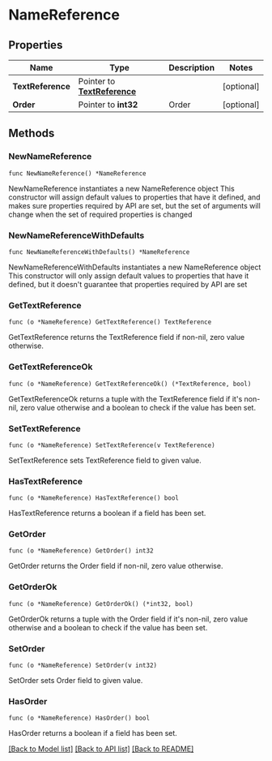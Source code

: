 # NameReference

## Properties

Name | Type | Description | Notes
------------ | ------------- | ------------- | -------------
**TextReference** | Pointer to [**TextReference**](TextReference.md) |  | [optional] 
**Order** | Pointer to **int32** | Order | [optional] 

## Methods

### NewNameReference

`func NewNameReference() *NameReference`

NewNameReference instantiates a new NameReference object
This constructor will assign default values to properties that have it defined,
and makes sure properties required by API are set, but the set of arguments
will change when the set of required properties is changed

### NewNameReferenceWithDefaults

`func NewNameReferenceWithDefaults() *NameReference`

NewNameReferenceWithDefaults instantiates a new NameReference object
This constructor will only assign default values to properties that have it defined,
but it doesn't guarantee that properties required by API are set

### GetTextReference

`func (o *NameReference) GetTextReference() TextReference`

GetTextReference returns the TextReference field if non-nil, zero value otherwise.

### GetTextReferenceOk

`func (o *NameReference) GetTextReferenceOk() (*TextReference, bool)`

GetTextReferenceOk returns a tuple with the TextReference field if it's non-nil, zero value otherwise
and a boolean to check if the value has been set.

### SetTextReference

`func (o *NameReference) SetTextReference(v TextReference)`

SetTextReference sets TextReference field to given value.

### HasTextReference

`func (o *NameReference) HasTextReference() bool`

HasTextReference returns a boolean if a field has been set.

### GetOrder

`func (o *NameReference) GetOrder() int32`

GetOrder returns the Order field if non-nil, zero value otherwise.

### GetOrderOk

`func (o *NameReference) GetOrderOk() (*int32, bool)`

GetOrderOk returns a tuple with the Order field if it's non-nil, zero value otherwise
and a boolean to check if the value has been set.

### SetOrder

`func (o *NameReference) SetOrder(v int32)`

SetOrder sets Order field to given value.

### HasOrder

`func (o *NameReference) HasOrder() bool`

HasOrder returns a boolean if a field has been set.


[[Back to Model list]](../README.md#documentation-for-models) [[Back to API list]](../README.md#documentation-for-api-endpoints) [[Back to README]](../README.md)


